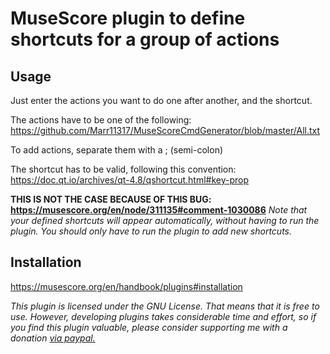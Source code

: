 # MuseScore plugin to define shortcuts for a group of actions

## Usage

Just enter the actions you want to do one after another, and the shortcut.

The actions have to be one of the following: <https://github.com/Marr11317/MuseScoreCmdGenerator/blob/master/All.txt>

To add actions, separate them with a ; (semi-colon)

The shortcut has to be valid, following this convention: <https://doc.qt.io/archives/qt-4.8/qshortcut.html#key-prop>

**THIS IS NOT THE CASE BECAUSE OF THIS BUG: <https://musescore.org/en/node/311135#comment-1030086>**
*Note that your defined shortcuts will appear automatically, without having to run the plugin. You should only have to run the plugin to add new shortcuts.*

## Installation

<https://musescore.org/en/handbook/plugins#installation>

*This plugin is licensed under the GNU License. That means that it is free to use. However, developing plugins takes considerable time and effort, so if you find this plugin valuable, please consider supporting me with a donation [via paypal.](https://www.paypal.com/cgi-bin/webscr?cmd=_s-xclick&hosted_button_id=S2ZCFC2QSQVQ4&source=url)*
